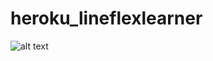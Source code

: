 # heroku_lineflexlearner
![alt text](https://github.com/BigbossXD/heroku_lineflexlearner/blob/main/image.jpg?raw=true)
